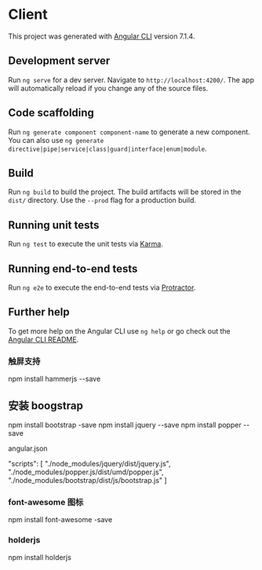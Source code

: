 # Client

This project was generated with [Angular CLI](https://github.com/angular/angular-cli) version 7.1.4.

## Development server

Run `ng serve` for a dev server. Navigate to `http://localhost:4200/`. The app will automatically reload if you change any of the source files.

## Code scaffolding

Run `ng generate component component-name` to generate a new component. You can also use `ng generate directive|pipe|service|class|guard|interface|enum|module`.

## Build

Run `ng build` to build the project. The build artifacts will be stored in the `dist/` directory. Use the `--prod` flag for a production build.

## Running unit tests

Run `ng test` to execute the unit tests via [Karma](https://karma-runner.github.io).

## Running end-to-end tests

Run `ng e2e` to execute the end-to-end tests via [Protractor](http://www.protractortest.org/).

## Further help

To get more help on the Angular CLI use `ng help` or go check out the [Angular CLI README](https://github.com/angular/angular-cli/blob/master/README.md).

### 触屏支持

npm install hammerjs --save

## 安装 boogstrap

npm install bootstrap -save
npm install jquery --save
npm install popper --save

angular.json

"scripts": [
"./node_modules/jquery/dist/jquery.js",
"./node_modules/popper.js/dist/umd/popper.js",
"./node_modules/bootstrap/dist/js/bootstrap.js"
]

### font-awesome 图标

npm install font-awesome -save

### holderjs
npm install holderjs
